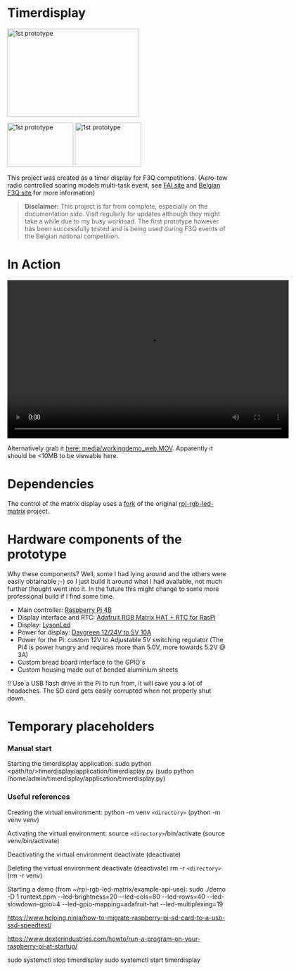 # Timerdisplay

<p float="left">
        <img src="media/frontview.png" alt="1st prototype" width="300" height="200" class="image-style"> 
        <p float="top">
                <img src="media/backview.png" alt="1st prototype" width="150" height="100" class="image-style"> 
                <img src="media/3dview.png" alt="1st prototype" width="150" height="100" class="image-style"> 
        </p>
</p>

This project was created as a timer display for F3Q competitions.
(Aero-tow radio controlled soaring models multi-task event, see [FAI site](https://www.fai.org/page/f3-radio-control-soaring) and [Belgian F3Q site](https://www.f3q.be/) for more information)

> **Disclaimer:** 
> This project is far from complete, especially on the documentation side. Visit regularly for updates although they might take a while due to my busy workload. 
> The first prototype however has been successfully tested and is being used during F3Q events of the Belgian national competition.

# In Action
<video controls width="640" height="360">
  <source src="media/workingdemo_web.MOV" type="video/mov">
  Your browser does not support the video tag.
</video>

Alternatively grab it [here: media/workingdemo_web.MOV](https://github.com/WimPauwelsBerthylis/timerdisplay/blob/main/media/workingdemo_web.mov). Apparently it should be <10MB to be viewable here.

# Dependencies
The control of the matrix display uses a [fork](https://github.com/WimPauwelsBerthylis/rpi-rgb-led-matrix) of the original [rpi-rgb-led-matrix](https://github.com/hzeller/rpi-rgb-led-matrix) project.

# Hardware components of the prototype
Why these components? Well, some I had lying around and the others were easily obtainable ;-) so I just build it around what I had available, not much further thought went into it.
In the future this might change to some more professional build if I find some time.

- Main controller: [Raspberry Pi 4B](https://www.raspberrypi.com/products/raspberry-pi-4-model-b/)
- Display interface and RTC: [Adafruit RGB Matrix HAT + RTC for RasPi](https://www.adafruit.com/product/2345)
- Display: [LysonLed](https://www.aliexpress.com/item/1005003999341251.html?spm=a2g0o.store_pc_groupList.8148356.5.18594718awFMNa&pdp_npi=3%40dis%21EUR%21%E2%82%AC%2024%2C69%21%E2%82%AC%2023%2C69%21%21%21%21%21%402103204216953291358368969e24c1%2112000027694112048%21sh%21BE%21139410429)
- Power for display: [Daygreen 12/24V to 5V 10A](https://www.aliexpress.com/item/32676859440.html?spm=a2g0o.order_list.order_list_main.46.21ef1802lT2Zrk)
- Power for the Pi: custom 12V to Adjustable 5V switching regulator (The Pi4 is power hungry and requires more than 5.0V, more towards 5.2V @ 3A)
- Custom bread board interface to the GPIO's
- Custom housing made out of bended aluminium sheets

!! Use a USB flash drive in the Pi to run from, it will save you a lot of headaches. The SD card gets easily corrupted when not properly shut down.



# Temporary placeholders
### Manual start
Starting the timerdisplay application:
        sudo python <path/to/>timerdisplay/application/timerdisplay.py (sudo python /home/admin/timerdisplay/application/timerdisplay.py)

### Useful references

Creating the virtual environment:
        python -m venv `<directory>`              (python -m venv venv)

Activating the virtual environment:
        source `<directory>`/bin/activate         (source venv/bin/activate)

Deactivating the virtual environment
        deactivate                              (deactivate)

Deleting the virtual environment
        deactivate                              (deactivate)
        rm -r `<directory>`                       (rm -r venv)

Starting a demo (from ~/rpi-rgb-led-matrix/example-api-use):
        sudo ./demo -D 1 runtext.ppm --led-brightness=20 --led-cols=80 --led-rows=40 --led-slowdown-gpio=4 --led-gpio-mapping=adafruit-hat --led-multiplexing=19

https://www.helping.ninja/how-to-migrate-raspberry-pi-sd-card-to-a-usb-ssd-speedtest/

https://www.dexterindustries.com/howto/run-a-program-on-your-raspberry-pi-at-startup/

sudo systemctl stop timerdisplay
sudo systemctl start timerdisplay
